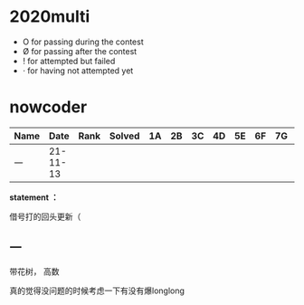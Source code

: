 # 2020multi

- O for passing during the contest
- Ø for passing after the contest
- ! for attempted but failed
- · for having not attempted yet



# nowcoder

| Name | Date     | Rank | Solved | 1A   | 2B   | 3C   | 4D   | 5E   | 6F   | 7G   | 8H   | 9I   | 10J  | 11K  | 12L  | 13M  |
| ---- | -------- | ---- | ------ | ---- | ---- | ---- | ---- | ---- | ---- | ---- | ---- | ---- | ---- | ---- | ---- | ---- |
| 一   | 21-11-13 |      |        |      |      |      |      |      |      |      |      |      |      |      |      |      |



**statement ：**

借号打的回头更新（



## 一

带花树， 高数

真的觉得没问题的时候考虑一下有没有爆longlong

